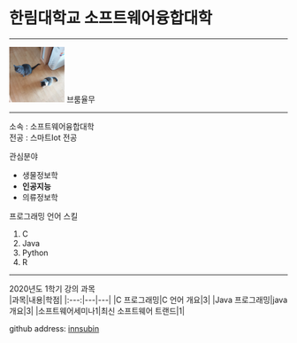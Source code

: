 # 한림대학교 소프트웨어융합대학
----
<img src=KakaoTalk_20210922_174319664_06.jpg height=100 width=100>
브룸율무

---

소속 : 소프트웨어융합대학  
전공 : 스마트Iot 전공  

관심분야
* 생물정보학
* **인공지능**
* 의류정보학

프로그래밍 언어 스킬   
1. C
2. Java
3. Python
4. R

------------------

2020년도 1학기 강의 과목  
|과목|내용|학점|
|:---:|---|---|
|C 프로그래밍|C 언어 개요|3|
|Java 프로그래밍|java 개요|3|
|소프트웨어세미나1|최신 소프트웨어 트랜드|1|

github address: [innsubin][github]

[github]:http://github.com/innsubin
